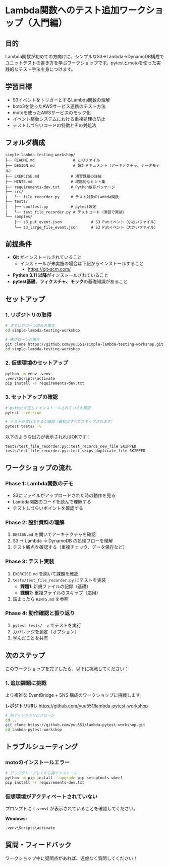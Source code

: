 # Lambda関数へのテスト追加ワークショップ（入門編）

## 目的
Lambda関数が初めての方向けに、シンプルなS3→Lambda→DynamoDB構成でユニットテストの書き方を学ぶワークショップです。pytestとmotoを使った実践的なテスト手法を身につけます。

## 学習目標
- S3イベントをトリガーとするLambda関数の理解
- boto3を使ったAWSサービス連携のテスト方法
- motoを使ったAWSサービスのモック化
- イベント駆動システムにおける重複処理の防止
- テストしづらいコードの特徴とその対処法

## フォルダ構成
```
simple-lambda-testing-workshop/
├── README.md                 # このファイル
├── DESIGN.md                 # 設計ドキュメント（アーキテクチャ、データモデル）
├── EXERCISE.md              # 演習課題の詳細
├── HINTS.md                 # 段階的なヒント集
├── requirements-dev.txt     # Python依存パッケージ
├── src/
│   └── file_recorder.py     # テスト対象のLambda関数
├── tests/
│   ├── conftest.py          # pytest設定
│   └── test_file_recorder.py # テストコード（演習で実装）
└── samples/
    ├── s3_put_event.json             # S3 Putイベント（小さいファイル）
    └── s3_large_file_event.json      # S3 Putイベント（大きいファイル）
```

## 前提条件
- **Git** がインストールされていること
  - インストールが未実施の場合は下記からインストールすること
    - https://git-scm.com/
- **Python 3.11 以降**がインストールされていること
- **pytest基礎、フィクスチャ、モック**の基礎知識があること

## セットアップ

### 1. リポジトリの取得

```bash
# すでにクローン済みの場合
cd simple-lambda-testing-workshop

# 未クローンの場合
git clone https://github.com/yuu551/simple-lambda-testing-workshop.git
cd simple-lambda-testing-workshop
```

### 2. 仮想環境のセットアップ

```bash
python -m venv .venv
.venv\Scripts\activate
pip install -r requirements-dev.txt
```

### 3. セットアップの確認

```bash
# pytestが正しくインストールされているか確認
pytest --version

# テストが実行できるか確認（最初はすべてスキップされます）
pytest tests/ -v
```

以下のような出力が表示されればOKです：

```
tests/test_file_recorder.py::test_records_new_file SKIPPED
tests/test_file_recorder.py::test_skips_duplicate_file SKIPPED
```

## ワークショップの流れ

### Phase 1: Lambda関数のデモ
- S3にファイルがアップロードされた時の動作を見る
- Lambda関数のコードを読んで理解する
- テストしづらいポイントを確認する

### Phase 2: 設計資料の理解
1. `DESIGN.md` を開いてアーキテクチャを確認
2. S3 → Lambda → DynamoDB の処理フローを理解
3. テスト観点を確認する（重複チェック、データ保存など）

### Phase 3: テスト実装
1. `EXERCISE.md` を開いて課題を確認
2. `tests/test_file_recorder.py` にテストを実装
   - **課題1**: 新規ファイルの記録（基礎）
   - **課題2**: 重複ファイルのスキップ（応用）
3. 詰まったら `HINTS.md` を参照

### Phase 4: 動作確認と振り返り
1. `pytest tests/ -v` でテストを実行
2. カバレッジを測定（オプション）
3. 学んだことを共有

## 次のステップ

このワークショップを完了したら、以下に挑戦してください：

### 1. 追加課題に挑戦
より複雑な EventBridge + SNS 構成のワークショップに挑戦します。

**レポジトリURL:** https://github.com/yuu551/lambda-pytest-workshop

```bash
# 別ディレクトリにクローン
cd ..
git clone https://github.com/yuu551/lambda-pytest-workshop.git
cd lambda-pytest-workshop
```

## トラブルシューティング

### motoのインストールエラー

```bash
# アップグレードしてから再インストール
python -m pip install --upgrade pip setuptools wheel
pip install -r requirements-dev.txt
```

### 仮想環境がアクティベートされていない

プロンプトに `(.venv)` が表示されていることを確認してください。

**Windows:**
```bash
.venv\Scripts\activate
```

## 質問・フィードバック

ワークショップ中に疑問点があれば、遠慮なく質問してください！
